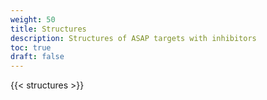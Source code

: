 ```yaml
---
weight: 50
title: Structures
description: Structures of ASAP targets with inhibitors
toc: true
draft: false
---
```


{{< structures >}}